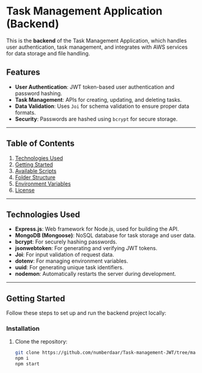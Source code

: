 # Task Management Application (Backend)

This is the **backend** of the Task Management Application, which handles user authentication, task management, and integrates with AWS services for data storage and file handling.

## Features

- **User Authentication**: JWT token-based user authentication and password hashing.
- **Task Management**: APIs for creating, updating, and deleting tasks.
- **Data Validation**: Uses `Joi` for schema validation to ensure proper data formats.
- **Security**: Passwords are hashed using `bcrypt` for secure storage.

---

## Table of Contents

1. [Technologies Used](#technologies-used)
2. [Getting Started](#getting-started)
3. [Available Scripts](#available-scripts)
4. [Folder Structure](#folder-structure)
5. [Environment Variables](#environment-variables)
6. [License](#license)

---

## Technologies Used

- **Express.js**: Web framework for Node.js, used for building the API.
- **MongoDB (Mongoose)**: NoSQL database for task storage and user data.
- **bcrypt**: For securely hashing passwords.
- **jsonwebtoken**: For generating and verifying JWT tokens.
- **Joi**: For input validation of request data.
- **dotenv**: For managing environment variables.
- **uuid**: For generating unique task identifiers.
- **nodemon**: Automatically restarts the server during development.

---

## Getting Started

Follow these steps to set up and run the backend project locally:

### Installation

1. Clone the repository:

   ```bash
   git clone https://github.com/numberdaar/Task-management-JWT/tree/main/backend
   npm i
   npm start
   ``` 
